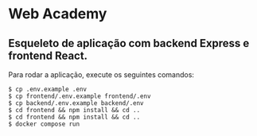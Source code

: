 # Web Academy
## Esqueleto de aplicação com backend Express e frontend React.

Para rodar a aplicação, execute os seguintes comandos:

```
$ cp .env.example .env
$ cp frontend/.env.example frontend/.env
$ cp backend/.env.example backend/.env
$ cd frontend && npm install && cd ..
$ cd frontend && npm install && cd ..
$ docker compose run
